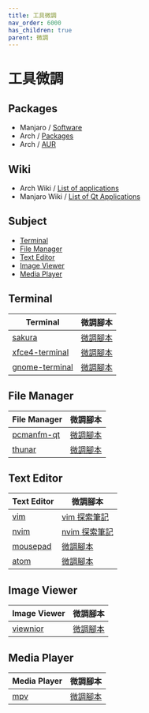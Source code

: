 ```yaml
---
title: 工具微調
nav_order: 6000
has_children: true
parent: 微調
---
```



# 工具微調


## Packages

* Manjaro / [Software](https://software.manjaro.org/applications)
* Arch / [Packages](https://archlinux.org/packages/)
* Arch / [AUR](https://aur.archlinux.org/)


## Wiki

* Arch Wiki / [List of applications](https://wiki.archlinux.org/index.php/List_of_applications)
* Manjaro Wiki / [List of Qt Applications](https://wiki.manjaro.org/index.php/List_of_Qt_Applications)


## Subject

* [Terminal](#terminal)
* [File Manager](#file-manager)
* [Text Editor](#text-editor)
* [Image Viewer](#image-viewer)
* [Media Player](#media-player)


## Terminal

| Terminal | 微調腳本 |
| --- | --- |
| [sakura](https://samwhelp.github.io/note-about-ubuntu/read/adjustment/tool/sakura.html) | [微調腳本](https://github.com/samwhelp/note-about-ubuntu/tree/gh-pages/_demo/adjustment/tool/sakura) |
| [xfce4-terminal](https://samwhelp.github.io/note-about-ubuntu/read/adjustment/tool/xfce4-terminal.html) | [微調腳本](https://github.com/samwhelp/note-about-ubuntu/tree/gh-pages/_demo/adjustment/tool/xfce4-terminal) |
| [gnome-terminal](https://samwhelp.github.io/note-about-ubuntu/read/adjustment/tool/gnome-terminal.html) | [微調腳本](https://github.com/samwhelp/note-about-ubuntu/tree/gh-pages/_demo/adjustment/tool/gnome-terminal) |


## File Manager

| File Manager | 微調腳本 |
| --- | --- |
| [pcmanfm-qt](https://samwhelp.github.io/note-about-ubuntu/read/adjustment/tool/pcmanfm-qt.html) | [微調腳本](https://github.com/samwhelp/note-about-ubuntu/tree/gh-pages/_demo/adjustment/tool/pcmanfm-qt) |
| [thunar](https://samwhelp.github.io/note-about-ubuntu/read/adjustment/tool/thunar.html) | [微調腳本](https://github.com/samwhelp/note-about-ubuntu/tree/gh-pages/_demo/adjustment/tool/thunar) |


## Text Editor

| Text Editor | 微調腳本 |
| --- | --- |
| [vim](https://samwhelp.github.io/note-about-ubuntu/read/adjustment/tool/vim.html) | [vim 探索筆記](https://github.com/samwhelp/note-about-vim/) |
| [nvim](https://samwhelp.github.io/note-about-ubuntu/read/adjustment/tool/nvim.html) | [nvim 探索筆記](https://samwhelp.github.io/note-about-nvim/) |
| [mousepad](https://samwhelp.github.io/note-about-ubuntu/read/adjustment/tool/mousepad.html) | [微調腳本](https://github.com/samwhelp/note-about-ubuntu/tree/gh-pages/_demo/adjustment/tool/mousepad) |
| [atom](https://samwhelp.github.io/note-about-ubuntu/read/adjustment/tool/atom.html) | [微調腳本](https://github.com/samwhelp/note-about-ubuntu/tree/gh-pages/_demo/adjustment/tool/atom) |


## Image Viewer

| Image Viewer | 微調腳本 |
| --- | --- |
| [viewnior](https://samwhelp.github.io/note-about-ubuntu/read/adjustment/tool/viewnior.html) | [微調腳本](https://github.com/samwhelp/note-about-ubuntu/tree/gh-pages/_demo/adjustment/tool/viewnior) |


## Media Player

| Media Player | 微調腳本 |
| --- | --- |
| [mpv](https://samwhelp.github.io/note-about-ubuntu/read/adjustment/tool/mpv.html) | [微調腳本](https://github.com/samwhelp/note-about-ubuntu/tree/gh-pages/_demo/adjustment/tool/mpv) |
